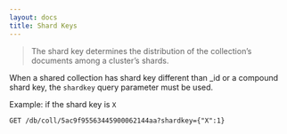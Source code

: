 ```yaml
---
layout: docs
title: Shard Keys
---
```


> The shard key determines the distribution of the collection’s documents among a cluster’s shards.

When a shared collection has shard key different than _id or a compound shard key, the `shardkey` query parameter must be used.

Example: if the shard key is `X` 

``` plain
GET /db/coll/5ac9f95563445900062144aa?shardkey={"X":1}
```
